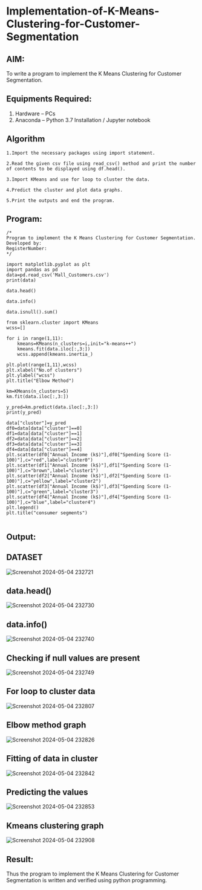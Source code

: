 # Implementation-of-K-Means-Clustering-for-Customer-Segmentation

## AIM:
To write a program to implement the K Means Clustering for Customer Segmentation.

## Equipments Required:
1. Hardware – PCs
2. Anaconda – Python 3.7 Installation / Jupyter notebook

## Algorithm
```
1.Import the necessary packages using import statement.

2.Read the given csv file using read_csv() method and print the number of contents to be displayed using df.head().

3.Import KMeans and use for loop to cluster the data.

4.Predict the cluster and plot data graphs.

5.Print the outputs and end the program.
```

## Program:
```
/*
Program to implement the K Means Clustering for Customer Segmentation.
Developed by: 
RegisterNumber:  
*/

import matplotlib.pyplot as plt
import pandas as pd
data=pd.read_csv('Mall_Customers.csv')
print(data)

data.head()

data.info()

data.isnull().sum()

from sklearn.cluster import KMeans
wcss=[]

for i in range(1,11):
    kmeans=KMeans(n_clusters=i,init="k-means++")
    kmeans.fit(data.iloc[:,3:])
    wcss.append(kmeans.inertia_)

plt.plot(range(1,11),wcss)
plt.xlabel("No.of clusters")
plt.ylabel("wcss")
plt.title("Elbow Method")

km=KMeans(n_clusters=5)
km.fit(data.iloc[:,3:])

y_pred=km.predict(data.iloc[:,3:])
print(y_pred)

data["cluster"]=y_pred
df0=data[data["cluster"]==0]
df1=data[data["cluster"]==1]
df2=data[data["cluster"]==2]
df3=data[data["cluster"]==3]
df4=data[data["cluster"]==4]
plt.scatter(df0["Annual Income (k$)"],df0["Spending Score (1-100)"],c="red",label="cluster0")
plt.scatter(df1["Annual Income (k$)"],df1["Spending Score (1-100)"],c="brown",label="cluster1")
plt.scatter(df2["Annual Income (k$)"],df2["Spending Score (1-100)"],c="yellow",label="cluster2")
plt.scatter(df3["Annual Income (k$)"],df3["Spending Score (1-100)"],c="green",label="cluster3")
plt.scatter(df4["Annual Income (k$)"],df4["Spending Score (1-100)"],c="blue",label="cluster4")
plt.legend()
plt.title("consumer segments")


```

## Output:
## DATASET
![Screenshot 2024-05-04 232721](https://github.com/sravanipopuri2006/Implementation-of-K-Means-Clustering-for-Customer-Segmentation/assets/139778301/1f21bfae-f901-4876-9938-5b25d3453d78)
## data.head()
![Screenshot 2024-05-04 232730](https://github.com/sravanipopuri2006/Implementation-of-K-Means-Clustering-for-Customer-Segmentation/assets/139778301/07b7f7b0-0fe6-4d47-9324-f5e8a2b00a3e)
## data.info()
![Screenshot 2024-05-04 232740](https://github.com/sravanipopuri2006/Implementation-of-K-Means-Clustering-for-Customer-Segmentation/assets/139778301/0760e944-2e37-40f6-ad60-6122409c676a)
## Checking if null values are present
![Screenshot 2024-05-04 232749](https://github.com/sravanipopuri2006/Implementation-of-K-Means-Clustering-for-Customer-Segmentation/assets/139778301/7cebf8ff-cba9-4470-abc6-653c9f4d81c8)
## For loop to cluster data
![Screenshot 2024-05-04 232807](https://github.com/sravanipopuri2006/Implementation-of-K-Means-Clustering-for-Customer-Segmentation/assets/139778301/79e6d32e-b817-4b48-ad71-50d4e3ddbc78)

## Elbow method graph
![Screenshot 2024-05-04 232826](https://github.com/sravanipopuri2006/Implementation-of-K-Means-Clustering-for-Customer-Segmentation/assets/139778301/ba85aa5c-38cd-41e3-b922-6f6b49de9254)
## Fitting of data in cluster
![Screenshot 2024-05-04 232842](https://github.com/sravanipopuri2006/Implementation-of-K-Means-Clustering-for-Customer-Segmentation/assets/139778301/c0396bce-2e4b-4f60-802a-399378487675)
## Predicting the values
![Screenshot 2024-05-04 232853](https://github.com/sravanipopuri2006/Implementation-of-K-Means-Clustering-for-Customer-Segmentation/assets/139778301/1bdfb664-1f26-4358-83c1-8eb988f548d2)
## Kmeans clustering graph
![Screenshot 2024-05-04 232908](https://github.com/sravanipopuri2006/Implementation-of-K-Means-Clustering-for-Customer-Segmentation/assets/139778301/16d1d56c-6fb7-4964-96e7-3becb1e45fb4)












## Result:
Thus the program to implement the K Means Clustering for Customer Segmentation is written and verified using python programming.
